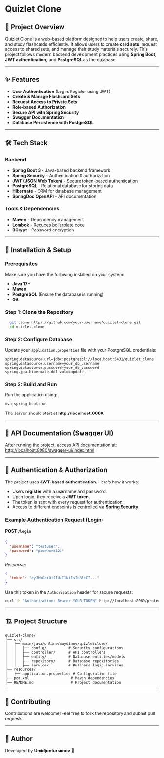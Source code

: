 # Quizlet Clone

## 📌 Project Overview
Quizlet Clone is a web-based platform designed to help users create, share, and study flashcards efficiently. It allows users to create **card sets**, request access to shared sets, and manage their study materials securely. This project follows modern backend development practices using **Spring Boot**, **JWT authentication**, and **PostgreSQL** as the database.

---

## ✨ Features
- **User Authentication** (Login/Register using JWT)
- **Create & Manage Flashcard Sets**
- **Request Access to Private Sets**
- **Role-based Authorization**
- **Secure API with Spring Security**
- **Swagger Documentation**
- **Database Persistence with PostgreSQL**

---

## 🛠️ Tech Stack
### **Backend**
- **Spring Boot 3** - Java-based backend framework
- **Spring Security** - Authentication & authorization
- **JWT (JSON Web Token)** - Secure token-based authentication
- **PostgreSQL** - Relational database for storing data
- **Hibernate** - ORM for database management
- **SpringDoc OpenAPI** - API documentation

### **Tools & Dependencies**
- **Maven** - Dependency management
- **Lombok** - Reduces boilerplate code
- **BCrypt** - Password encryption

---

## 🚀 Installation & Setup
### **Prerequisites**
Make sure you have the following installed on your system:
- **Java 17+**
- **Maven**
- **PostgreSQL** (Ensure the database is running)
- **Git**

### **Step 1: Clone the Repository**
```bash
  git clone https://github.com/your-username/quizlet-clone.git
  cd quizlet-clone
```

### **Step 2: Configure Database**
Update your `application.properties` file with your PostgreSQL credentials:
```properties
spring.datasource.url=jdbc:postgresql://localhost:5432/quizlet_clone
spring.datasource.username=your_db_username
spring.datasource.password=your_db_password
spring.jpa.hibernate.ddl-auto=update
```

### **Step 3: Build and Run**
Run the application using:
```bash
mvn spring-boot:run
```
The server should start at **http://localhost:8080**.

---

## 📖 API Documentation (Swagger UI)
After running the project, access API documentation at:
[http://localhost:8080/swagger-ui/index.html](http://localhost:8080/swagger-ui/index.html)

---

## 🔐 Authentication & Authorization
The project uses **JWT-based authentication**. Here’s how it works:
- Users **register** with a username and password.
- Upon login, they receive a **JWT token**.
- The token is sent with every request for authentication.
- Access to different endpoints is controlled via **Spring Security**.

### **Example Authentication Request (Login)**
#### **POST `/login`**
```json
{
  "username": "testuser",
  "password": "password123"
}
```
_Response:_
```json
{
  "token": "eyJhbGciOiJIUzI1NiIsInR5cCI..."
}
```

Use this token in the `Authorization` header for secure requests:
```bash
curl -H "Authorization: Bearer YOUR_TOKEN" http://localhost:8080/protected-endpoint
```

---

## 🏗️ Project Structure
```
quizlet-clone/
│── src/
│   ├── main/java/online/muydinov/quizletclone/
│   │   ├── config/          # Security configurations
│   │   ├── controller/      # API controllers
│   │   ├── entity/          # Database entities/models
│   │   ├── repository/      # Database repositories
│   │   ├── service/         # Business logic services
│── resources/
│   ├── application.properties # Configuration file
│── pom.xml                   # Maven dependencies
│── README.md                 # Project documentation
```

---

## 🤝 Contributing
Contributions are welcome! Feel free to fork the repository and submit pull requests.

---

## 📝 Author
Developed by **Umidjontursunov** 🚀

